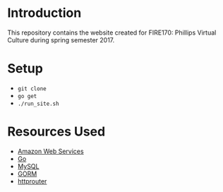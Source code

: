 # Introduction
This repository contains the website created for FIRE170: Phillips Virtual Culture during spring semester 2017.

# Setup
* `git clone`
* `go get`
* `./run_site.sh`

# Resources Used
* [Amazon Web Services](http://aws.amazon.com)
* [Go](http://golang.org)
* [MySQL](http://www.mysql.com) 
* [GORM](https://github.com/jinzhu/gorm)
* [httprouter](https://github.com/julienschmidt/httprouter)
